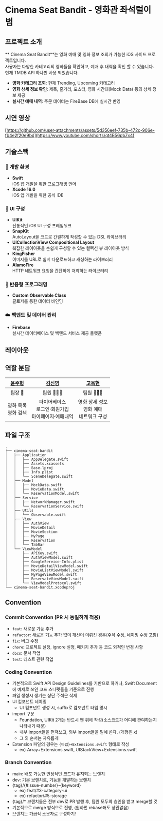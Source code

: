 # Cinema Seat Bandit - 영화관 좌석털이범

## 프로젝트 소개

** Cinema Seat Bandit**는 영화 예매 및 영화 정보 조회가 가능한 iOS 사이드 프로젝트입니다.  
사용자는 다양한 카테고리의 영화들을 확인하고, 예매 후 내역을 확인 할 수 있습니다.  
현재 TMDB API 하나만 사용 되었습니다.

- **영화 카테고리 조회**: 현재 Trending, Upcoming 카테고리
- **영화 상세 정보 확인**: 제목, 줄거리, 포스터, 영화 시간대(Mock Data) 등의 상세 정보 제공
- **실시간 예매 내역**: 주문 데이터는 FireBase DB에 실시간 반영

## 시연 영상
[https://github.com/user-attachments/assets/5d356eef-735b-472c-906e-fb4e2f20e9bd](https://www.youtube.com/shorts/qt4B56pbZx4)

## 기술스택
### 📌 개발 환경
- **Swift**  
  iOS 앱 개발을 위한 프로그래밍 언어
- **Xcode 16.0**  
  iOS 앱 개발을 위한 공식 IDE

### 🎨 UI 구성
- **UIKit**  
  전통적인 iOS UI 구성 프레임워크
- **SnapKit**  
  AutoLayout을 코드로 간결하게 작성할 수 있는 DSL 라이브러리
- **UICollectionView Compositional Layout**  
  복잡한 레이아웃을 손쉽게 구성할 수 있는 컬렉션 뷰 레이아웃 방식
- **KingFisher**  
  이미지를 URL로 쉽게 다운로드하고 캐싱하는 라이브러리
- **AlamoFire**  
   HTTP 네트워크 요청을 간단하게 처리하는 라이브러리


### 🔄 반응형 프로그래밍
- **Custom Observable Class**  
  클로저를 통한 데이터 바인딩

### ☁️ 백엔드 및 데이터 관리
- **Firebase**  
  실시간 데이터베이스 및 백엔드 서비스 제공 플랫폼

## 레이아웃 


## 역할 분담

<div align="center">

| [윤주형](https://github.com/youseokhwan) | [김신영](https://github.com/SongKyuSeob) | [고욱현](https://github.com/imo2k) |
|:-----:|:-----:|:-----:|
| 팀장 👑 | 팀원 👨🏻‍💻 | 팀원 👨🏻‍💻 |
| 영화 목록<br/>영화 검색 | 파이어베이스<br/>로그인·회원가입<br/>마이페이지·예매내역 | 영화 상세 정보<br/>영화 예매<br/>네트워크 구성 |

</div>



## 파일 구조
```
.
├── cinema-seat-bandit
│   ├── Application
│   │   ├── AppDelegate.swift
│   │   ├── Assets.xcassets
│   │   ├── Base.lproj
│   │   ├── Info.plist
│   │   └── SceneDelegate.swift
│   ├── Model
│   │   ├── MockData.swift
│   │   ├── MovieData.swift
│   │   └── ReservationModel.swift
│   ├── Service
│   │   ├── NetworkManager.swift
│   │   └── ReservationService.swift
│   ├── Utils
│   │   └── Observable.swift
│   ├── View
│   │   ├── AuthView
│   │   ├── MovieDetail
│   │   ├── MovieSection
│   │   ├── MyPage
│   │   ├── Reservation
│   │   └── TabBar
│   └── ViewModel
│       ├── APIKey.swift
│       ├── AuthViewModel.swift
│       ├── GoogleService-Info.plist
│       ├── MovieDetailViewModel.swift
│       ├── MovieListViewModel.swift
│       ├── MyPageViewModel.swift
│       ├── ReservateViewModel.swift
│       └── ViewModelProtocol.swift
└── cinema-seat-bandit.xcodeproj
```


## Convention 
### Commit Convention (PR 시 동일하게 적용)
- `feat`: 새로운 기능 추가
- `refactor`: 새로운 기능 추가 없이 개선이 이뤄진 경우(주석 수정, 네이밍 수정 포함)
- `fix`: 버그 수정
- `chore`: 프로젝트 설정, ignore 설정, 패키지 추가 등 코드 외적인 변경 사항
- `docs`: 문서 작업
- `test`: 테스트 관련 작업

###  Coding Convention
- 기본적으로 Swift API Design Guidelines를 기반으로 하거나, Swift Document에 예제로 쓰인 코드 스니펫들을 기준으로 진행
- 파일 생성시 생기는 상단 주석은 삭제
- UI 컴포넌트 네이밍
    - UI 컴포넌트 생성 시, suffix로 컴포넌트 타입 명시
- import 구문
    - Foundation, UIKit 2개는 반드시 맨 위에 작성(소스코드가 어디에 관여하는지 나타내기 때문)
    - 내부 import들을 먼저쓰고, 외부 import들을 밑에 쓴다. (개행은 x)
    - 그 외 순서는 자유롭게
- Extension 파일의 경우는 `{타입}+Extensions.swift` 형태로 작성
    -   ex) Array+Extensions.swift, UIStackView+Extensions.swift

### Branch Convention
- main: 배포 가능한 안정적인 코드가 유지되는 브랜치
- dev: 기본 브랜치로, 기능을 개발하는 브랜치
- {tag}/{#issue-number}-{keyword}
    - ex) feat/#3-category-ui
    - ex) refactor/#5-storage
- {tag}/* 브랜치들은 전부 dev로 PR 발행 후, 팀원 모두의 승인을 받고 merge할 것
- 기본적으로 merge 방식으로 진행, (원하면 rebase해도 상관없음)
- 브랜치는 가급적 소문자로 구성하기!

